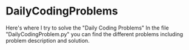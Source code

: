 # DailyCodingProblems
Here's where I try to solve the "Daily Coding Problems"
In the file "DailyCodingProblem.py" you can find the different problems including problem description and solution. 